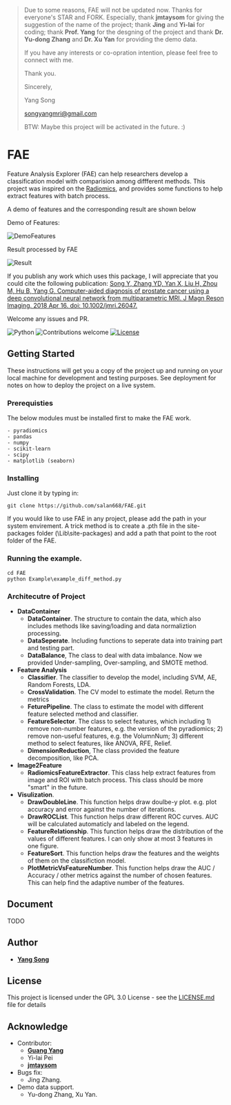 > Due to some reasons, FAE will not be updated now. Thanks for everyone's STAR and FORK. Especially, thank **jmtaysom** for giving the suggestion of the name of the project; thank **Jing** and **Yi-lai** for coding; thank **Prof. Yang** for the desgning of the project and thank **Dr. Yu-dong Zhang** and **Dr. Xu Yan** for providing the demo data. 
>
> If you have any interests or co-opration intention, please feel free to connect with me. 
>
> Thank you.
>
> Sincerely, 
>
> Yang Song
>
> songyangmri@gmail.com
>
> BTW: Maybe this project will be activated in the future. :)

# FAE

Feature Analysis Explorer (FAE) can help researchers develop a classification model with comparision among diffferent methods. This project was inspired on the [Radiomics](http://www.radiomics.io/), and provides some functions to help extract features with batch process.

A demo of features and the corresponding result are shown below

Demo of Features:

![DemoFeatures](https://github.com/salan668/FAE/blob/master/Example/DemoFeatures.png)

Result processed by FAE

![Result](https://github.com/salan668/FAE/blob/master/Example/Result.png)

If you publish any work which uses this package, I will appreciate that you could cite the following publication: [Song Y, Zhang YD, Yan X, Liu H, Zhou M, Hu B, Yang G, Computer-aided diagnosis of prostate cancer using a deep convolutional neural network from multiparametric MRI. J Magn Reson Imaging. 2018 Apr 16. doi: 10.1002/jmri.26047.](https://www.ncbi.nlm.nih.gov/pubmed/29659067) 

Welcome any issues and PR. 

![Python](https://img.shields.io/badge/python-v3.6-blue.svg)
![Contributions welcome](https://img.shields.io/badge/contributions-welcome-orange.svg)
[![License](https://img.shields.io/badge/license-GPL3.0-blue.svg)](https://www.gnu.org/licenses/gpl-3.0.en.html)

## Getting Started
These instructions will get you a copy of the project up and running on your local machine for development and testing purposes. See deployment for notes on how to deploy the project on a live system.

### Prerequisties
The below modules must be installed first to make the FAE work. 

```
- pyradiomics
- pandas
- numpy
- scikit-learn
- scipy
- matplotlib (seaborn)
```

### Installing
Just clone it by typing in:

```
git clone https://github.com/salan668/FAE.git
```
If you would like to use FAE in any project, please add the path in your system envirement. A trick method is to create a .pth file in the site-packages folder (<Your own python folder>\Lib\site-packages) and add a path that point to the root folder of the FAE.

### Running the example. 
```
cd FAE
python Example\example_diff_method.py
```

### Architecutre of Project 
- **DataContainer**
    - **DataContainer**. The structure to contain the data, which also includes methods like saving/loading and data normaliztion processing.
    - **DataSeperate**. Including functions to seperate data into training part and testing part.
    - **DataBalance**, The class to deal with data imbalance. Now we provided Under-sampling, Over-sampling, and SMOTE method.
- **Feature Analysis**
    - **Classifier**. The classifier to develop the model, including SVM, AE, Random Forests, LDA. 
    - **CrossValidation**. The CV model to estimate the model. Return the metrics
    - **FeturePipeline**. The class to estimate the model with different feature selected method and classifier. 
    - **FeatureSelector**. The class to select features, which including 1) remove non-number features, e.g. the version of the pyradiomics; 2) remove non-useful features, e.g. the VolumnNum; 3) different method to select features, like ANOVA, RFE, Relief.
    - **DimensionReduction**, The class provided the feature decomposition, like PCA.
- **Image2Feature**
    - **RadiomicsFeatureExtractor**. This class help extract features from image and ROI with batch process. This class should be more "smart" in the future. 
- **Visulization**. 
    - **DrawDoubleLine**. This function helps draw doulbe-y plot. e.g. plot accuracy and error against the number of iterations.
    - **DrawROCList**. This function helps draw different ROC curves. AUC will be calculated automaticly and labeled on the legend. 
    - **FeatureRelationship**. This function helps draw the distribution of the values of different features. I can only show at most 3 features in one figure. 
    - **FeatureSort**. This function helps draw the features and the weights of them on the classifiction model. 
    - **PlotMetricVsFeatureNumber**. This function helps draw the AUC / Accuracy / other metrics against the number of chosen features. This can help find the adaptive number of the features. 

## Document
TODO

## Author
- [**Yang Song**](https://github.com/salan668)

## License 
This project is licensed under the GPL 3.0 License - see the [LICENSE.md](https://github.com/salan668/FAE/blob/master/LICENSE) file for details

## Acknowledge
- Contributor:
    - [**Guang Yang**](https://github.com/yg88)
    - Yi-lai Pei
    - [**jmtaysom**](https://github.com/jmtaysom)
- Bugs fix:
    - Jing Zhang. 
- Demo data support. 
    - Yu-dong Zhang, Xu Yan. 
